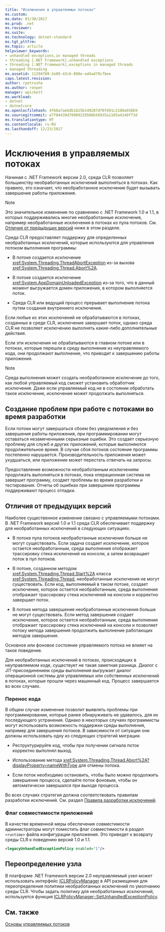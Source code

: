 ```yaml
---
title: "Исключения в управляемых потоках"
ms.custom: 
ms.date: 03/30/2017
ms.prod: .net
ms.reviewer: 
ms.suite: 
ms.technology: dotnet-standard
ms.tgt_pltfrm: 
ms.topic: article
helpviewer_keywords:
- unhandled exceptions,in managed threads
- threading [.NET Framework],unhandled exceptions
- threading [.NET Framework],exceptions in managed threads
- managed threading
ms.assetid: 11294769-2e89-43cb-890e-ad4ad79cfbee
caps.latest.revision: 
author: rpetrusha
ms.author: ronpet
manager: wpickett
ms.workload:
- dotnet
- dotnetcore
ms.openlocfilehash: 4f68a7aebdb1625b149287d70fd91c2108a658b9
ms.sourcegitcommit: e7f04439d78909229506b56935a1105a4149ff3d
ms.translationtype: HT
ms.contentlocale: ru-RU
ms.lasthandoff: 12/23/2017
---
```

# <a name="exceptions-in-managed-threads"></a>Исключения в управляемых потоках
Начиная с .NET Framework версии 2.0, среда CLR позволяет большинству необработанных исключений выполняться в потоках. Как правило, это означает, что необработанное исключение будет вызывать завершение работы приложения.  
  
> [!NOTE]
>  Это значительное изменение по сравнению с .NET Framework 1.0 и 1.1, в которых поддерживались многие необработанные исключения, например необработанные исключения в потоках из пула потоков. См. [Отличия от предыдущих версий](#ChangeFromPreviousVersions) ниже в этом разделе.  
  
 Среда CLR предоставляет поддержку для определенных необработанных исключений, которые используются для управления потоком выполнения программы:  
  
-   В потоке создается исключение <xref:System.Threading.ThreadAbortException> из-за вызова <xref:System.Threading.Thread.Abort%2A>.  
  
-   В потоке создается исключение <xref:System.AppDomainUnloadedException> из-за того, что в данный момент выгружается домен приложения, в котором выполняется поток.  
  
-   Среда CLR или ведущий процесс прерывает выполнение потока путем создания внутреннего исключения.  
  
 Если любые из этих исключений не обрабатываются в потоках, созданных в среде CLR, исключение завершает поток, однако среда CLR не позволяет исключению выполнять какие-либо дополнительные действия.  
  
 Если эти исключения не обрабатываются в главном потоке или в потоках, которые перешли в среду выполнения из неуправляемого кода, они продолжают выполнение, что приводит к завершению работы приложения.  
  
> [!NOTE]
>  Среда выполнения может создать необработанное исключение до того, как любой управляемый код сможет установить обработчик исключения. Даже если управляемый код не в состоянии обработать такое исключение, исключение может продолжать выполняться.  
  
## <a name="exposing-threading-problems-during-development"></a>Создание проблем при работе с потоками во время разработки  
 Если потоки могут завершаться сбоем без уведомления и без завершения работы приложения, при программировании могут оставаться незамеченными серьезные ошибки. Это создает серьезную проблему для служб и других приложений, которые выполняются продолжительное время. В случае сбоя потоков состояние программы постепенно нарушается. Производительность приложения может ухудшаться, или приложение может перестать отвечать на запросы.  
  
 Предоставление возможности необработанным исключениям продолжать выполняться в потоках, пока операционная система не завершит программу, создает проблемы во время разработки и тестирования. Отчеты об ошибках при завершении программы поддерживают процесс отладки.  
  
<a name="ChangeFromPreviousVersions"></a>   
## <a name="change-from-previous-versions"></a>Отличия от предыдущих версий  
 Наиболее существенное изменение связано с управляемыми потоками. В .NET Framework версий 1.0 и 1.1 среда CLR обеспечивает поддержку для необработанных исключений в следующих ситуациях.  
  
-   В потоке пула потоков необработанные исключения больше не могут существовать. Если задача создает исключение, которое остается необработанным, среда выполнения отображает трассировку стека исключений на консоли, а затем возвращает поток в пул потоков.  
  
-   В потоке, созданном методом <xref:System.Threading.Thread.Start%2A> класса <xref:System.Threading.Thread>, необработанные исключения не могут существовать. Если код, выполняемый в таком потоке, создает исключение, которое остается необработанным, среда выполнения отображает трассировку стека исключений на консоли и корректно завершает поток.  
  
-   В потоке метода завершения необработанные исключения больше не могут существовать. Если метод завершения создает исключение, которое остается необработанным, среда выполнения отображает трассировку стека исключений на консоли и позволяет потоку метода завершения продолжить выполнение работающих методов завершения.  
  
 Основное или фоновое состояние управляемого потока не влияет на такое поведение.  
  
 Для необработанных исключений в потоках, происходящих в неуправляемом коде, существует не такая заметная разница. Диалог с JIT-присоединением среды выполнения выгружает диалог операционной системы для управляемых или собственных исключений в потоках, которые прошли через машинный код. Процесс завершается во всех случаях.  
  
### <a name="migrating-code"></a>Перенос кода  
 В общем случае изменение позволит выявлять проблемы при программировании, которые ранее обнаруживать не удавалось, для их последующего устранения. Однако в некоторых случаях программисты могут использовать возможность поддержки среды выполнения, например для завершения потоков. В зависимости от ситуации они должны использовать одну из следующих стратегий миграции.  
  
-   Реструктурируйте код, чтобы при получении сигнала поток корректно выполнял выход.  
  
-   Использование метода <xref:System.Threading.Thread.Abort%2A?displayProperty=nameWithType> для отмены потока.  
  
-   Если поток необходимо остановить, чтобы было можно продолжить завершение процесса, сделайте поток фоновым, чтобы он автоматически завершался при выходе процесса.  
  
 Во всех случаях стратегия должна соответствовать правилам разработки исключений. См. раздел [Правила разработки исключений](../../../docs/standard/design-guidelines/exceptions.md).  
  
### <a name="application-compatibility-flag"></a>Флаг совместимости приложений  
 В качестве временной меры обеспечения совместимости администраторы могут поместить флаг совместимости в раздел `<runtime>` файла конфигурации приложения. Это приведет к возврату среды CLR к поведению версий 1.0 и 1.1.  
  
```xml  
<legacyUnhandledExceptionPolicy enabled="1"/>  
```  
  
## <a name="host-override"></a>Переопределение узла  
 В платформе .NET Framework версии 2.0 неуправляемый узел может использовать интерфейс [ICLRPolicyManager](../../../docs/framework/unmanaged-api/hosting/iclrpolicymanager-interface.md) в API размещения для переопределения политики необработанных исключений по умолчанию среды CLR. Чтобы задать политику для необработанных исключений, используется функция [ICLRPolicyManager::SetUnhandledExceptionPolicy](../../../docs/framework/unmanaged-api/hosting/iclrpolicymanager-setunhandledexceptionpolicy-method.md).  
  
## <a name="see-also"></a>См. также  
 [Основы управляемых потоков](../../../docs/standard/threading/managed-threading-basics.md)
